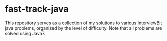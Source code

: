 # fast-track-java
This repository serves as a collection of my solutions to various InterviewBit java problems, organized by the level of difficulty.
Note that all problems are solved using Java7.
